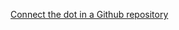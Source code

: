 [Connect the dot in a Github repository](/https://github.com/djibal/connect-the-dots-in-a-github-repository)
